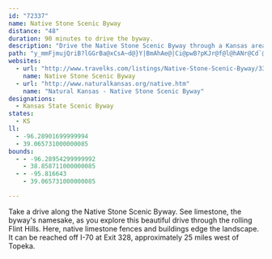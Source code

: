 ```yaml
---
id: "72337"
name: Native Stone Scenic Byway
distance: "48"
duration: 90 minutes to drive the byway.
description: "Drive the Native Stone Scenic Byway through a Kansas area famous for its native limestone. See limestone fences, as well as bridges and buildings built from the native stone."
path: "y_mmFjmujQriB?lGGrBa@xCsA~d@}Y|BmAhAe@|Ci@pwB?pKJr@f@l@hANr@Cd`@v[JzFKx@aCnBqJbA{DhA_C|AyBtCaClAk@dDs@vAGbw@Q|hAAtBQdMSpCO~BUvH}AxC{@dK_FbE_CvFuD`IuCpGqDx@{@~DsJnA}Af@[ZMpDs@`Aq@zD{D|EkCdMyErEuBbCi@dBD|@PxF`DjBl@zNhAjHQfKA`JHzJbC~@Dd[wAxBE|E^dFLjBUfJkCxCg@dK`@bD\\jBz@~HdJ~@x@|Af@vHdArEnAhAHfp@QdZYtEFtARx@VbCfA~TlPbAd@xPzD~@FtNOtL}AxAAbGrAjJL|GYx_@MhBFxFxAvAqQr@kGv@aE^_BbBmEfDsG|C{DbC{BhSuN`G_F``@s`@vEsE`HmHxBmC|AaChAwB~BgHhBaJ|BcOXsECaG_@sDoCmNQmBE_BDgG`@gDx@uD|FgO~@mEhBoQfCwXZcMHwlAD}GTsHb@mG~Jq{@d@aGD}CBaJYiD_@sCkH{OeAsEc@oCIcBc@wjDWwbDD{E~@aJbAgFrf@gjBbBkFfD{HjQe^uL{K}H_ImEoDaBs@w]EgBy@q@s@_@}@i@{B@qcAEgKKmASeBi@{BoAwCi@{@yAeBcAu@yAw@yBs@_BM}DEy~ASo|@T{s@AevBRsAg@y@w@o@mAi@eCDae@Q}Ac@{Ay@kAk@a@aBg@waAF}yAMmC]oAg@sBmBgAeBa@_Aq@aCWyDCkEDiiBUsaCRmfAs@aD_AmAo@e@qW_IsAg@mBqAsB{B_AkB_AyC[gBOuBImG?qZOuaAJyREuiFb@yjAOky@e_@EgB[k@_@i@i@mDsFo@uBMeBI}XWs@i@mAWSqMkGoAg@yAMk_@FggAKuBAw@e@y@_AUq@OoAl@ccBIsB[eAgAeAe@Sm@Gcx@Gm@Q{@kAUs@MwAEaGOsD{AqPuFkj@_@gB}J_YSs@UcBPwN~@wPLyPOgAc@gAi@m@o@_@o@K_a@W_AYm@g@Ye@UeAIy@Tsl@GoBc@mBgMi`@YkAOwACyBT}GA{@S_By@eCqUin@k@_BYgBIsCRug@RweA?urB"
websites:
  - url: "http://www.travelks.com/listings/Native-Stone-Scenic-Byway/3311/"
    name: Native Stone Scenic Byway
  - url: "http://www.naturalkansas.org/native.htm"
    name: "Natural Kansas - Native Stone Scenic Byway"
designations:
  - Kansas State Scenic Byway
states:
  - KS
ll:
  - -96.28901699999994
  - 39.065731000000085
bounds:
  - - -96.28954299999992
    - 38.858711000000085
  - - -95.816643
    - 39.065731000000085

---
```


Take a drive along the Native Stone Scenic Byway. See limestone, the byway's namesake, as you explore this beautiful drive through the rolling Flint Hills. Here, native limestone fences and buildings edge the landscape. It can be reached off I-70 at Exit 328, approximately 25 miles west of Topeka.
